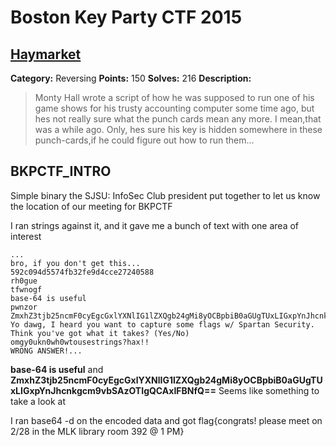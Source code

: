 Boston Key Party CTF 2015
=========================

[Haymarket](Haymarket)
---------

**Category:** Reversing **Points:** 150 **Solves:** 216 **Description:**

>Monty Hall wrote a script of how he was supposed to run one of his game shows for his 
>trusty accounting computer some time ago, but hes not really sure what the punch 
>cards mean any more. I mean,that was a while ago. Only, hes sure his key is 
>hidden somewhere in these punch-cards,if he could figure out how to run them...


BKPCTF_INTRO
----------------
 Simple binary the SJSU: InfoSec Club president put together to let us know the location of our meeting for BKPCTF
 
 I ran strings against it, and it gave me a bunch of text with one area of interest
  ```
  ...
  bro, if you don't get this...
592c094d5574fb32fe9d4cce27240588
rh0gue
tfwnogf
base-64 is useful
pwnzor
ZmxhZ3tjb25ncmF0cyEgcGxlYXNlIG1lZXQgb24gMi8yOCBpbiB0aGUgTUxLIGxpYnJhcnkgcm9vbSAzOTIgQCAxIFBNfQ==
Yo dawg, I heard you want to capture some flags w/ Spartan Security. Think you've got what it takes? (Yes/No)
omgy0ukn0wh0wtousestrings?hax!!
WRONG ANSWER!...
```
**base-64 is useful**  and **ZmxhZ3tjb25ncmF0cyEgcGxlYXNlIG1lZXQgb24gMi8yOCBpbiB0aGUgTUxLIGxpYnJhcnkgcm9vbSAzOTIgQCAxIFBNfQ==** Seems like something to take a look at

I ran base64 -d on the encoded data and got flag{congrats! please meet on 2/28 in the MLK library room 392 @ 1 PM}

